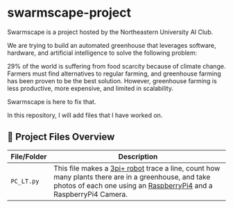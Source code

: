 # swarmscape-project
Swarmscape is a project hosted by the Northeastern University AI Club. 

We are trying to build an automated greenhouse that leverages software, hardware, and artificial intelligence to solve the following problem:

29% of the world is suffering from food scarcity because of climate change. 
Farmers must find alternatives to regular farming, and greenhouse farming has been proven to be the best solution. 
However, greenhouse farming is less productive, more expensive, and limited in scalability. 

Swarmscape is here to fix that. 

In this repository, I will add files that I have worked on. 

## 📁 Project Files Overview

| File/Folder      | Description |
|------------------|-------------|
| `PC_LT.py`        | This file makes a [3pi+ robot](https://www.pololu.com/category/76/3pi-robots-and-accessories) trace a line, count how many plants there are in a greenhouse, and take photos of each one using an [RaspberryPi4](https://www.raspberrypi.com/) and a RaspberryPi4 Camera.|
